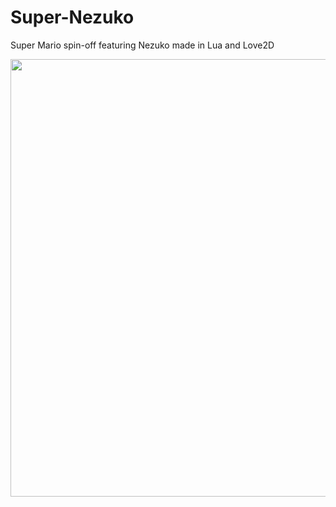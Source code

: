# Super-Nezuko
Super Mario spin-off featuring Nezuko made in Lua and Love2D

<img src="https://imgur.com/ebmelBC.png" width="700" />
